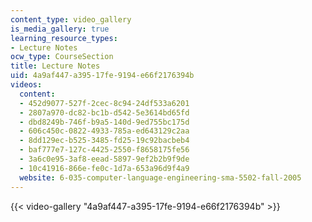 ```yaml
---
content_type: video_gallery
is_media_gallery: true
learning_resource_types:
- Lecture Notes
ocw_type: CourseSection
title: Lecture Notes
uid: 4a9af447-a395-17fe-9194-e66f2176394b
videos:
  content:
  - 452d9077-527f-2cec-8c94-24df533a6201
  - 2807a970-dc82-bc1b-d542-5e3614bd65fd
  - dbd8249b-746f-b9a5-140d-9ed755bc175d
  - 606c450c-0822-4933-785a-ed643129c2aa
  - 8dd129ec-b525-3485-fd25-19c92bacbeb4
  - baf777e7-127c-4425-2550-f8658175fe56
  - 3a6c0e95-3af8-eead-5897-9ef2b2b9f9de
  - 10c41916-866e-fe0c-1d7a-653a96d9f4a9
  website: 6-035-computer-language-engineering-sma-5502-fall-2005
---
```



{{< video-gallery "4a9af447-a395-17fe-9194-e66f2176394b" >}}

